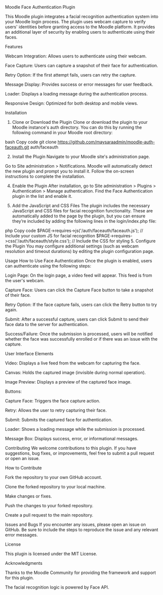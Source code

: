 Moodle Face Authentication Plugin

This Moodle plugin integrates a facial recognition authentication system into your Moodle login process. The plugin uses webcam capture to verify users' identities before granting access to the Moodle platform. It provides an additional layer of security by enabling users to authenticate using their faces.

Features

Webcam Integration: Allows users to authenticate using their webcam.

Face Capture: Users can capture a snapshot of their face for authentication.

Retry Option: If the first attempt fails, users can retry the capture.

Message Display: Provides success or error messages for user feedback.

Loader: Displays a loading message during the authentication process.

Responsive Design: Optimized for both desktop and mobile views.

Installation

1. Clone or Download the Plugin
Clone or download the plugin to your Moodle instance's auth directory. You can do this by running the following command in your Moodle root directory:

bash
Copy code
git clone https://github.com/maysaraadmin/moodle-auth-faceauth.git auth/faceauth

2. Install the Plugin
Navigate to your Moodle site's administration page.

Go to Site administration > Notifications.
Moodle will automatically detect the new plugin and prompt you to install it.
Follow the on-screen instructions to complete the installation.

4. Enable the Plugin
After installation, go to Site administration > Plugins > Authentication > Manage authentication.
Find the Face Authentication plugin in the list and enable it.

6. Add the JavaScript and CSS Files
The plugin includes the necessary JavaScript and CSS files for facial recognition functionality. These are automatically added to the page by the plugin, but you can ensure they’re included by adding the following lines in the login/index.php file:

php
Copy code
$PAGE->requires->js('/auth/faceauth/faceauth.js');  // Include your custom JS for facial recognition
$PAGE->requires->css('/auth/faceauth/style.css');   // Include the CSS for styling
5. Configure the Plugin
You may configure additional settings (such as webcam resolution and timeout durations) by editing the plugin configuration page.

Usage
How to Use Face Authentication
Once the plugin is enabled, users can authenticate using the following steps:

Login Page: On the login page, a video feed will appear. This feed is from the user's webcam.

Capture Face: Users can click the Capture Face button to take a snapshot of their face.

Retry Option: If the face capture fails, users can click the Retry button to try again.

Submit: After a successful capture, users can click Submit to send their face data to the server for authentication.

Success/Failure: Once the submission is processed, users will be notified whether the face was successfully enrolled or if there was an issue with the capture.

User Interface Elements

Video: Displays a live feed from the webcam for capturing the face.

Canvas: Holds the captured image (invisible during normal operation).

Image Preview: Displays a preview of the captured face image.

Buttons:

Capture Face: Triggers the face capture action.

Retry: Allows the user to retry capturing their face.

Submit: Submits the captured face for authentication.

Loader: Shows a loading message while the submission is processed.

Message Box: Displays success, error, or informational messages.

Contributing
We welcome contributions to this plugin. If you have suggestions, bug fixes, or improvements, feel free to submit a pull request or open an issue.

How to Contribute

Fork the repository to your own GitHub account.

Clone the forked repository to your local machine.

Make changes or fixes.

Push the changes to your forked repository.

Create a pull request to the main repository.

Issues and Bugs
If you encounter any issues, please open an issue on GitHub. Be sure to include the steps to reproduce the issue and any relevant error messages.

License

This plugin is licensed under the MIT License.

Acknowledgments

Thanks to the Moodle Community for providing the framework and support for this plugin.

The facial recognition logic is powered by Face API.
